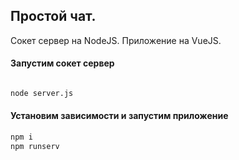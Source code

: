 ## Простой чат.
Сокет сервер на NodeJS. Приложение на VueJS.


#### Запустим сокет сервер

```bash

node server.js

```

#### Установим зависимости и запустим приложение
```bash
npm i
npm runserv

```

